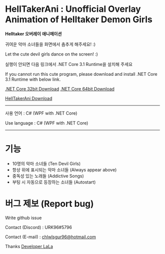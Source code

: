 # HellTakerAni : Unofficial Overlay Animation of Helltaker Demon Girls

**Helltaker 오버레이 애니메이션**

귀여운 악마 소녀들을 화면에서 춤추게 해주세요! :)

Let the cute devil girls dance on the screen! :)

실행이 안되면 다음 링크에서 .NET Core 3.1 Runtime을 설치해 주세요

If you cannot run this cute program, please download and install .NET Core 3.1 Runtime with below link.

[.NET Core 32bit Download](https://dotnet.microsoft.com/download/dotnet-core/thank-you/runtime-desktop-3.1.5-windows-x86-installer)  [.NET Core 64bit Download](https://dotnet.microsoft.com/download/dotnet-core/thank-you/runtime-desktop-3.1.5-windows-x64-installer)


[HellTakerAni Download](https://github.com/URK96/HellTakerAni/releases)


---

사용 언어 : C# (WPF with .NET Core)

Use language : C# (WPF with .NET Core)

---

# 기능

- 10명의 악마 소녀들 (Ten Devil Girls)
- 항상 위에 표시되는 악마 소녀들 (Always appear above)
- 중독성 있는 노래들 (Addictive Songs)
- 부팅 시 자동으로 등장하는 소녀들 (Autostart)


# 버그 제보 (Report bug)

Write github issue

Contact (Discord) : URK96#5796

Contact (E-mail) : chlwlsgur96@hotmail.com






Thanks [Developer LaLa](https://www.youtube.com/channel/UCjWnBKjlXv550KDiBjtW8vQ)
